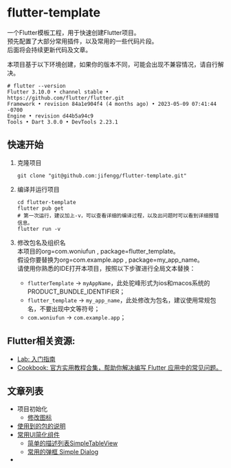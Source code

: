 # flutter-template

一个Flutter模板工程，用于快速创建Flutter项目。  
预先配置了大部分常用插件，以及常用的一些代码片段。  
后面将会持续更新代码及文章。

本项目基于以下环境创建，如果你的版本不同，可能会出现不兼容情况，请自行解决。

```
# flutter --version
Flutter 3.10.0 • channel stable • https://github.com/flutter/flutter.git
Framework • revision 84a1e904f4 (4 months ago) • 2023-05-09 07:41:44 -0700
Engine • revision d44b5a94c9
Tools • Dart 3.0.0 • DevTools 2.23.1
```

## 快速开始

1. 克隆项目

    ```shell
    git clone "git@github.com:jifengg/flutter-template.git"
    ```
2. 编译并运行项目
   
   ```shell
   cd flutter-template
   flutter pub get
   # 第一次运行，建议加上-v，可以查看详细的编译过程，以及出问题时可以看到详细报错信息。
   flutter run -v
   ```

3. 修改包名及组织名  
   本项目的org=com.woniufun , package=flutter_template。  
   假设你要替换为org=com.example.app , package=my_app_name。  
   请使用你熟悉的IDE打开本项目，按照以下步骤进行全局文本替换：
   - `flutterTemplate` -> `myAppName`，此处驼峰形式为ios和macos系统的PRODUCT_BUNDLE_IDENTIFIER；
   - `flutter_template` -> `my_app_name`，此处修改为包名，建议使用常规包名，不要出现中文等符号；
   - `com.woniufun` -> `com.example.app`；


## Flutter相关资源:

- [Lab: 入门指南](https://flutter.cn/docs/codelabs)
- [Cookbook: 官方实用教程合集，帮助你解决编写 Flutter 应用中的常见问题。](https://flutter.cn/docs/cookbook)

## 文章列表

- 项目初始化
  - [修改图标](docs/init.md#修改图标)
- [使用到的包的说明](docs/packages.md)
- [常用UI简化组件](docs/simple-widgets.md)
  - [简单的描述列表SimpleTableView](docs/simple-widgets.md#简单的描述列表SimpleTableView)
  - [常用的弹框 Simple Dialog](docs/simple-widgets.md#常用的弹框-Simple-Dialog)
- 